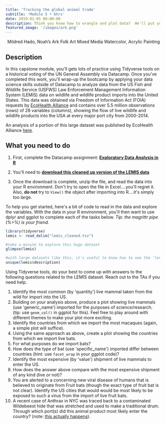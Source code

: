 ```yaml
---
title: 'Tracking the global animal trade'
subtitle: 'Module 5 • 6hrs'
date: 2019-01-05 00:00:00
description: Think you know how to wrangle and plot data?  We'll put your skills to the test using a dataframe with millions of rows.  To illustrate the general utility of the methods you've learned thus far, we'll explore the import of animals and animal products into US port cities over a 14 year period.
featured_image: '/images/ark.png'
---
```


<div style="text-align: right"> Mildred Hado, Noah’s Ark Folk Art Mixed Media Watercolor, Acrylic Painting </div>


## Description

In this capstone module, you'll gets lots of practice using Tidyverse tools on a historical voting of the UN General Assembly via Datacamp.  Once you've completed this work, you'll wrap-up the bootcamp by applying your data science skills outside of Datacamp to analyze data from the US Fish and Wildlife Service (USFWS) Law Enforcement Management Information System (LEMIS) data on wildlife and wildlife product imports into the United States. This data was obtained via Freedom of Information Act (FOIA) requests by [EcoHealth Alliance](https://www.ecohealthalliance.org/) and contains over 5.5 million observations (rows) of 28 variables (columns), showing the flow of live wildlife and wildlife products into the USA at every major port city from 2000-2014.

An analysis of a portion of this large dataset was published by EcoHealth Alliance [here](https://doi.org/10.1007/s10393-017-1211-7).

## What you need to do

1. First, complete the Datacamp assignment: **[Exploratory Data Analysis in R](https://app.datacamp.com/learn/courses/case-study-exploratory-data-analysis-in-r)**

2. You'll need to **[download this cleaned up version of the LEMIS data](https://drive.google.com/file/d/1-GAGY0us-eqzfawPfxI88B-Qeyv1dycQ/view?usp=sharing)**

3. Once the download is complete, unzip the file, and read the data into your R environment.  Don't try to open the file in Excel....you'll regret it.  Also, **do not** try to ```View()``` the object after importing into R....it's simply too large.

To help you get started, here's a bit of code to read in the data and explore the variables.  With the data in your R environment, you'll then want to use dplyr and ggplot to complete each of the tasks below.  *Tip: the magrittr pipe (%>%) is your friend.*


```r
library(tidyverse)
lemis <- read_delim("lemis_cleaned.tsv")

#take a minute to explore this huge dataset
glimpse(lemis)

#with large datasets like this, it's useful to know how to see the 'levels' for any variable of interest
unique(lemis$description)

```

Using Tidyverse tools, do your best to come up with answers to the following questions related to the LEMIS dataset.  Reach out to the TAs if you need help.

1. Identify the most common (by 'quantity') live mammal taken from the wild for import into the US.
2. Building on your analysis above, produce a plot showing live mammals (use 'generic_name') imported for the purposes of science/research. (tip: use ```geom_col()``` in ggplot for this).  Feel free to play around with different themes to make your plot more exciting.
3. Identify the countries from which we import the most macaques (again, a simple plot will suffice).
4. Using the same approach as above, create a plot showing the countries from which we import live bats.
5. For what purposes do we import bats?
6. How does the type of bat (use 'specific_name') imported differ between countries (hint: use ```facet_wrap``` in your ggplot code)?
7. Identify the most expensive (by 'value') shipment of live mammals to enter the US.
8. How does the answer above compare with the most expensive shipment of any kind (live *or* not)?
9.  You are alerted to a concerning new viral disease of humans that is believed to originate from Fruit bats (though the exact type of fruit bat is not clear).  Identify the US cities that would would be most likely to be exposed to such a virus from the import of live fruit bats.
10. A recent case of Anthrax in NYC was traced back to a contaminated Wildebeest hide that was stretched and used to make a traditional drum.  Through which port(s) did this animal product most likely enter the country? (note: [this actually happens](https://www.cdc.gov/anthrax/animal-products/hides-drums.html)).

